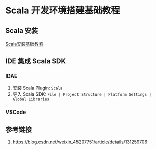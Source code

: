 # Scala 开发环境搭建基础教程


## Scala 安装

[Scala安装基础教程](work/programming/Scala/Scala安装基础教程.md)

## IDE 集成 Scala SDK

### IDAE

1. 安装 Scala Plugin: `Scala`
2. 导入 Scala SDK: `File | Project Structure | Platform Settings | Global Libraries`

### VSCode


## 参考链接
1. https://blog.csdn.net/weixin_45207751/article/details/131259706
